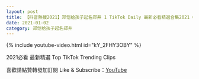 ```yaml
---
layout: post
title: 【抖音熱搜2021】郑恺给孩子起名郑井 1 TikTok Daily 最新必看精選合集2021 01 02
date: 2021-01-02
category: 郑恺给孩子起名郑井
---
```


{% include youtube-video.html id="kY_2FHY3OBY" %}

2021必看 最新精選 Top TikTok Trending Clips

喜歡請點贊轉發加訂閱 Like & Subscribe：[YouTube](https://www.youtube.com/channel/UCAoR7VcanIPd04uEq_GIylA/videos)

